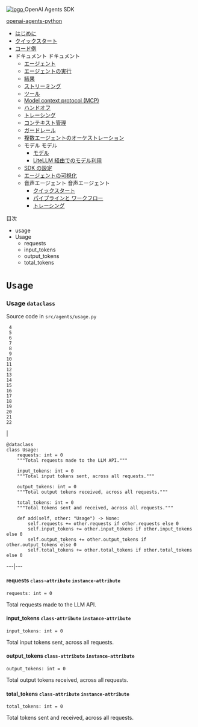 [ ![logo](../../../assets/logo.svg) ](../../ "OpenAI Agents SDK") OpenAI Agents SDK 

[ openai-agents-python  ](https://github.com/openai/openai-agents-python "リポジトリへ")

  * [ はじめに  ](../../)
  * [ クイックスタート  ](../../quickstart/)
  * [ コード例  ](../../examples/)
  * ドキュメント  ドキュメント 
    * [ エージェント  ](../../agents/)
    * [ エージェントの実行  ](../../running_agents/)
    * [ 結果  ](../../results/)
    * [ ストリーミング  ](../../streaming/)
    * [ ツール  ](../../tools/)
    * [ Model context protocol (MCP)  ](../../mcp/)
    * [ ハンドオフ  ](../../handoffs/)
    * [ トレーシング  ](../../tracing/)
    * [ コンテキスト管理  ](../../context/)
    * [ ガードレール  ](../../guardrails/)
    * [ 複数エージェントのオーケストレーション  ](../../multi_agent/)
    * モデル  モデル 
      * [ モデル  ](../../models/)
      * [ LiteLLM 経由でのモデル利用  ](../../models/litellm/)
    * [ SDK の設定  ](../../config/)
    * [ エージェントの可視化  ](../../visualization/)
    * 音声エージェント  音声エージェント 
      * [ クイックスタート  ](../../voice/quickstart/)
      * [ パイプラインと ワークフロー  ](../../voice/pipeline/)
      * [ トレーシング  ](../../voice/tracing/)



目次 

  * usage 
  * Usage 
    * requests 
    * input_tokens 
    * output_tokens 
    * total_tokens 



# `Usage`

###  Usage `dataclass`

Source code in `src/agents/usage.py`
    
    
     4
     5
     6
     7
     8
     9
    10
    11
    12
    13
    14
    15
    16
    17
    18
    19
    20
    21
    22

| 
    
    
    @dataclass
    class Usage:
        requests: int = 0
        """Total requests made to the LLM API."""
    
        input_tokens: int = 0
        """Total input tokens sent, across all requests."""
    
        output_tokens: int = 0
        """Total output tokens received, across all requests."""
    
        total_tokens: int = 0
        """Total tokens sent and received, across all requests."""
    
        def add(self, other: "Usage") -> None:
            self.requests += other.requests if other.requests else 0
            self.input_tokens += other.input_tokens if other.input_tokens else 0
            self.output_tokens += other.output_tokens if other.output_tokens else 0
            self.total_tokens += other.total_tokens if other.total_tokens else 0
      
  
---|---  
  
####  requests `class-attribute` `instance-attribute`
    
    
    requests: int = 0
    

Total requests made to the LLM API.

####  input_tokens `class-attribute` `instance-attribute`
    
    
    input_tokens: int = 0
    

Total input tokens sent, across all requests.

####  output_tokens `class-attribute` `instance-attribute`
    
    
    output_tokens: int = 0
    

Total output tokens received, across all requests.

####  total_tokens `class-attribute` `instance-attribute`
    
    
    total_tokens: int = 0
    

Total tokens sent and received, across all requests.
